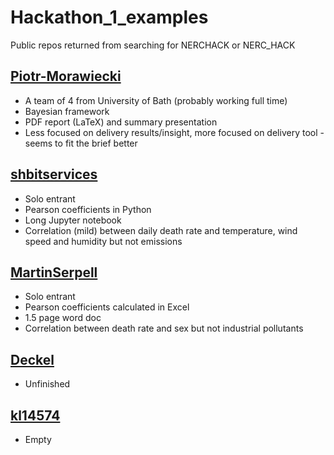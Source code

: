 # Hackathon_1_examples
Public repos returned from searching for NERCHACK or NERC_HACK

## [Piotr-Morawiecki](https://github.com/Piotr-Morawiecki/BathAirSquad_NERCHackathonOne)
* A team of 4 from University of Bath (probably working full time)
* Bayesian framework
* PDF report (LaTeX) and summary presentation
* Less focused on delivery results/insight, more focused on delivery tool - seems to fit the brief better

## [shbitservices](https://github.com/shbitservices/NERC-Hackathons/blob/master/code/Covid%20and%20Air%20Quality.ipynb)
* Solo entrant
* Pearson coefficients in Python
* Long Jupyter notebook
* Correlation (mild) between daily death rate and temperature, wind speed and humidity but not emissions

## [MartinSerpell](https://github.com/MartinSerpell/DrMartinSerpell_NERCHackathonOne_Better-PPEandVentilation-)
* Solo entrant
* Pearson coefficients calculated in Excel
* 1.5 page word doc
* Correlation between death rate and sex but not industrial pollutants

## [Deckel](https://github.com/Deckel/NERC_COVID_19_Hackathon/tree/master/Hackathon%20One%20%E2%80%93%20Air%20Quality)
* Unfinished

## [kl14574](https://github.com/kl14574/NERC-Hackathon)
* Empty